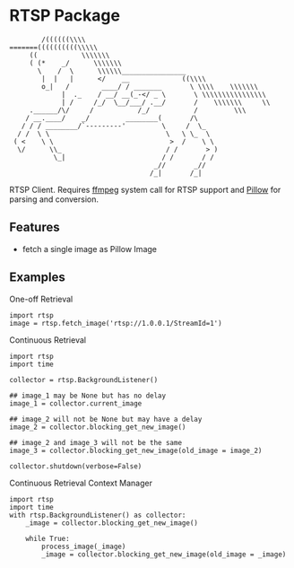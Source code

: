 # RTSP Package

            /((((((\\\\
    =======((((((((((\\\\\
         ((           \\\\\\\
         ( (*    _/      \\\\\\\
           \    /  \      \\\\\\________________
            |  |   |      </    __             ((\\\\
            o_|   /        ____/ / _______       \ \\\\    \\\\\\\
                 |  ._    / __/ __(_-</ _ \       \ \\\\\\\\\\\\\\\\
                 | /     /_/  \__/___/ .__/       /    \\\\\\\     \\
         .______/\/     /           /_/           /         \\\
        / __.____/    _/         ________(       /\
       / / / ________/`---------'         \     /  \_
      / /  \ \                             \   \ \_  \
     ( <    \ \                             >  /    \ \
      \/      \\_                          / /       > )
               \_|                        / /       / /
                                        _//       _//
                                       /_|       /_|


RTSP Client. Requires [ffmpeg](https://www.ffmpeg.org/) system call for RTSP support and [Pillow](https://pillow.readthedocs.io/en/5.1.x/) for parsing and conversion.

## Features

  * fetch a single image as Pillow Image

## Examples

One-off Retrieval

    import rtsp
    image = rtsp.fetch_image('rtsp://1.0.0.1/StreamId=1')

Continuous Retrieval

    import rtsp
    import time

    collector = rtsp.BackgroundListener()

    ## image_1 may be None but has no delay
    image_1 = collector.current_image

    ## image_2 will not be None but may have a delay
    image_2 = collector.blocking_get_new_image()

    ## image_2 and image_3 will not be the same
    image_3 = collector.blocking_get_new_image(old_image = image_2)

    collector.shutdown(verbose=False)

Continuous Retrieval Context Manager

    import rtsp
    import time
    with rtsp.BackgroundListener() as collector:
        _image = collector.blocking_get_new_image()

        while True:
            process_image(_image)
            _image = collector.blocking_get_new_image(old_image = _image)